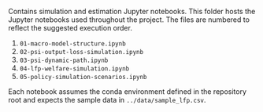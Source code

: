 Contains simulation and estimation Jupyter notebooks.
This folder hosts the Jupyter notebooks used throughout the project. The files
are numbered to reflect the suggested execution order.

1. `01-macro-model-structure.ipynb`
2. `02-psi-output-loss-simulation.ipynb`
3. `03-psi-dynamic-path.ipynb`
4. `04-lfp-welfare-simulation.ipynb`
5. `05-policy-simulation-scenarios.ipynb`

Each notebook assumes the conda environment defined in the repository root and
expects the sample data in `../data/sample_lfp.csv`.
